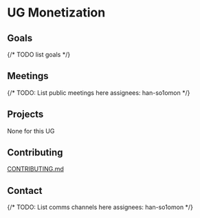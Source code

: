 
# UG Monetization

## Goals

{/* TODO list goals */}

## Meetings

{/* TODO: List public meetings here assignees: han-so1omon */}

## Projects

None for this UG

## Contributing

[CONTRIBUTING.md](../../CONTRIBUTING.md)

## Contact

{/* 
  TODO: List comms channels here
  assignees: han-so1omon
*/}
